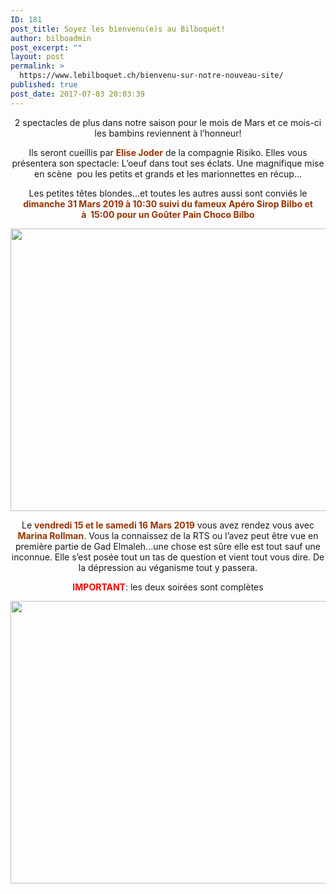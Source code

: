 ```yaml
---
ID: 181
post_title: Soyez les bienvenu(e)s au Bilboquet!
author: bilboadmin
post_excerpt: ""
layout: post
permalink: >
  https://www.lebilboquet.ch/bienvenu-sur-notre-nouveau-site/
published: true
post_date: 2017-07-03 20:03:39
---
```

<p style="text-align: center;">2 spectacles de plus dans notre saison pour le mois de Mars et ce mois-ci les bambins reviennent à l’honneur!</p>
<p style="text-align: center;">Ils seront cueillis par <span style="color: #993300;"><b>Elise Joder</b></span> de la compagnie Risiko. Elles vous présentera son spectacle: L’oeuf dans tout ses éclats. Une magnifique mise en scène  pou les petits et grands et les marionnettes en récup...</p>
<p style="text-align: center;">Les petites têtes blondes...et toutes les autres aussi sont conviés le <strong><span style="color: #993300;">dimanche 31 Mars 2019 à 10:30 suivi du fameux Apéro Sirop Bilbo et à  15:00 pour un Goûter Pain Choco Bilbo</span></strong></p>
<img class="aligncenter wp-image-1077 size-full" src="http://www.lebilboquet.ch/wp-content/uploads/2018/06/Page14-1.jpg" alt="" width="1279" height="452" />
<p style="text-align: center;">Le <span style="color: #993300;"><b>vendredi 15 et le samedi 16 Mars 2019</b></span> vous avez rendez vous avec <strong><span style="color: #993300;">Marina Rollman</span></strong>. Vous la connaissez de la RTS ou l’avez peut être vue en première partie de Gad Elmaleh...une chose est sûre elle est tout sauf une inconnue. Elle s’est posée tout un tas de question et vient tout vous dire. De la dépression au véganisme tout y passera.</p>
<p style="text-align: center;"><span style="color: #ff0000;"><b>IMPORTANT</b></span>: les deux soirées sont complètes</p>
<p style="text-align: center;"><img class="aligncenter wp-image-1076 size-full" src="http://www.lebilboquet.ch/wp-content/uploads/2018/06/Page13-1.jpg" alt="" width="1279" height="452" /></p>